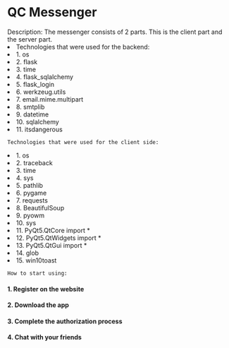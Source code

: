 <h1>QC Messenger</h1>
Description: The messenger consists of 2 parts. 
This is the client part and the server part.


<li>Technologies that were used for the backend: </li>
<li>1. os</li>

<li>2. flask</li>

<li>3. time</li>

<li>4. flask_sqlalchemy</li>

<li>5. flask_login</li>

<li>6. werkzeug.utils</li>

<li>7. email.mime.multipart</li>

<li>8. smtplib</li>

<li>9. datetime</li>

<li>10. sqlalchemy</li>

<li>11. itsdangerous</li>


    Technologies that were used for the client side:
<li>1. os</li>

<li>2. traceback</li>

<li>3. time</li>

<li>4. sys</li>

<li>5. pathlib</li>

<li>6. pygame</li>

<li>7. requests</li>

<li>8. BeautifulSoup</li>

<li>9. pyowm</li>

<li>10. sys</li>

<li>11. PyQt5.QtCore import *</li>

<li>12. PyQt5.QtWidgets import *</li>

<li>13. PyQt5.QtGui import *</li>

<li>14. glob</li>

<li>15. win10toast</li>


    How to start using:
<h4>1. Register on the website</h4>
<h4>2. Download the app</h4>
<h4>3. Complete the authorization process</h4>
<h4>4. Chat with your friends</h4>